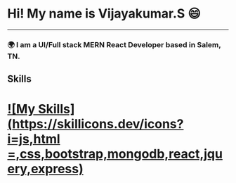 

# Hi! My name is Vijayakumar.S 😄
***
### 🌍  I am a UI/Full stack MERN React Developer based in Salem, TN.

## Skills
# [![My Skills](https://skillicons.dev/icons?i=js,html =,css,bootstrap,mongodb,react,jquery,express)](https://skillicons.dev)
